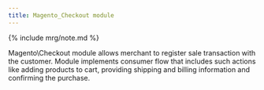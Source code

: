 ```yaml
---
title: Magento_Checkout module
---
```


{% include mrg/note.md %}

Magento\Checkout module allows merchant to register sale transaction with the customer. Module implements consumer flow
that includes such actions like adding products to cart, providing shipping and billing information and confirming
the purchase.
